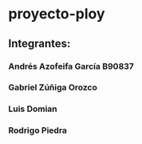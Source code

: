 # proyecto-ploy

## Integrantes:
### Andrés Azofeifa García B90837
### Gabriel Zúñiga Orozco
### Luis Domian
### Rodrigo Piedra